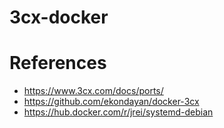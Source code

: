 # 3cx-docker

# References

 * https://www.3cx.com/docs/ports/
 * https://github.com/ekondayan/docker-3cx
 * https://hub.docker.com/r/jrei/systemd-debian
